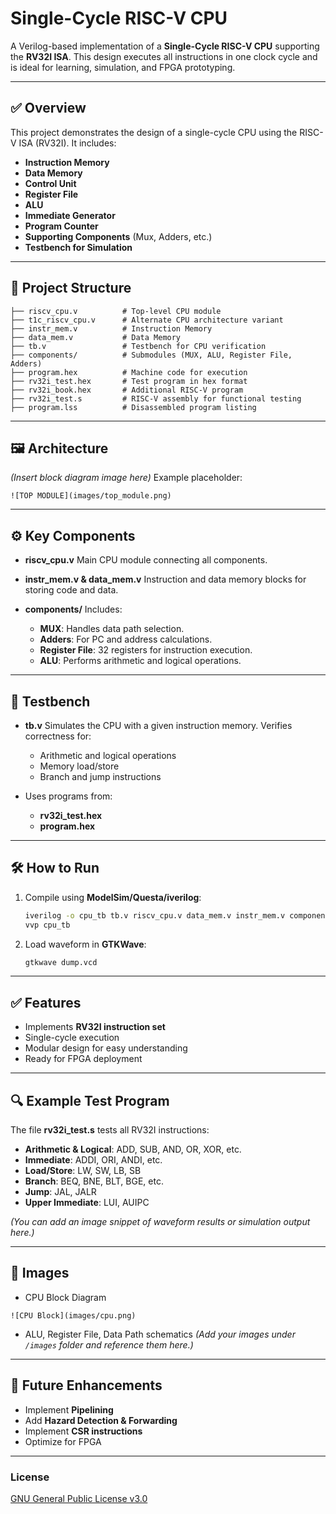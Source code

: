 # Single-Cycle RISC-V CPU

A Verilog-based implementation of a **Single-Cycle RISC-V CPU** supporting the **RV32I ISA**. This design executes all instructions in one clock cycle and is ideal for learning, simulation, and FPGA prototyping.

---

## ✅ **Overview**

This project demonstrates the design of a single-cycle CPU using the RISC-V ISA (RV32I). It includes:

* **Instruction Memory**
* **Data Memory**
* **Control Unit**
* **Register File**
* **ALU**
* **Immediate Generator**
* **Program Counter**
* **Supporting Components** (Mux, Adders, etc.)
* **Testbench for Simulation**

---

## 📂 **Project Structure**

```
├── riscv_cpu.v          # Top-level CPU module
├── t1c_riscv_cpu.v      # Alternate CPU architecture variant
├── instr_mem.v          # Instruction Memory
├── data_mem.v           # Data Memory
├── tb.v                 # Testbench for CPU verification
├── components/          # Submodules (MUX, ALU, Register File, Adders)
├── program.hex          # Machine code for execution
├── rv32i_test.hex       # Test program in hex format
├── rv32i_book.hex       # Additional RISC-V program
├── rv32i_test.s         # RISC-V assembly for functional testing
├── program.lss          # Disassembled program listing
```

---

## 🖼 **Architecture**

*(Insert block diagram image here)*
Example placeholder:

```
![TOP MODULE](images/top_module.png)

```

---

## ⚙️ **Key Components**

* **riscv\_cpu.v**
  Main CPU module connecting all components.

* **instr\_mem.v & data\_mem.v**
  Instruction and data memory blocks for storing code and data.

* **components/**
  Includes:

  * **MUX**: Handles data path selection.
  * **Adders**: For PC and address calculations.
  * **Register File**: 32 registers for instruction execution.
  * **ALU**: Performs arithmetic and logical operations.

---

## 🧪 **Testbench**

* **tb.v**
  Simulates the CPU with a given instruction memory. Verifies correctness for:

  * Arithmetic and logical operations
  * Memory load/store
  * Branch and jump instructions
* Uses programs from:

  * **rv32i\_test.hex**
  * **program.hex**

---

## 🛠 **How to Run**

1. Compile using **ModelSim/Questa/iverilog**:

   ```bash
   iverilog -o cpu_tb tb.v riscv_cpu.v data_mem.v instr_mem.v components/*.v
   vvp cpu_tb
   ```
2. Load waveform in **GTKWave**:

   ```bash
   gtkwave dump.vcd
   ```

---

## ✅ **Features**

* Implements **RV32I instruction set**
* Single-cycle execution
* Modular design for easy understanding
* Ready for FPGA deployment

---

## 🔍 **Example Test Program**

The file **rv32i\_test.s** tests all RV32I instructions:

* **Arithmetic & Logical**: ADD, SUB, AND, OR, XOR, etc.
* **Immediate**: ADDI, ORI, ANDI, etc.
* **Load/Store**: LW, SW, LB, SB
* **Branch**: BEQ, BNE, BLT, BGE, etc.
* **Jump**: JAL, JALR
* **Upper Immediate**: LUI, AUIPC

*(You can add an image snippet of waveform results or simulation output here.)*

---

## 📸 **Images**

* CPU Block Diagram
```
![CPU Block](images/cpu.png)
```
* ALU, Register File, Data Path schematics
  *(Add your images under `/images` folder and reference them here.)*

---

## 🚀 **Future Enhancements**

* Implement **Pipelining**
* Add **Hazard Detection & Forwarding**
* Implement **CSR instructions**
* Optimize for FPGA

---

### **License**

[GNU General Public License v3.0](LICENSE)
